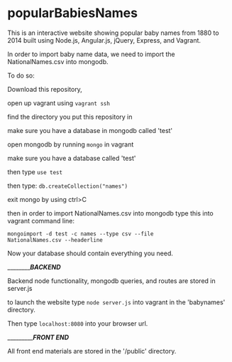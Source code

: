 # popularBabiesNames

This is an interactive website showing popular baby names from 1880 to 2014 built using Node.js, Angular.js, jQuery, Express, and Vagrant. 

In order to import baby name data, we need to import the NationalNames.csv into mongodb.

To do so:

Download this repository,

open up vagrant using <code>vagrant ssh</code>

find the directory you put this repository in

make sure you have a database in mongodb called 'test'

open mongodb by running <code>mongo</code> in vagrant

make sure you have a database called 'test'

then type <code>use test</code>

then type: <code>db.createCollection("names")</code>

exit mongo by using ctrl>C

then in order to import NationalNames.csv into mongodb type this into vagrant command line:

<code>mongoimport -d test -c names --type csv --file NationalNames.csv --headerline</code>

Now your database should contain everything you need.

_________________BACKEND_________

Backend node functionality, mongodb queries, and routes are stored in server.js

to launch the website type <code>node server.js</code> into vagrant in the 'babynames' directory.

Then type <code>localhost:8080</code> into your browser url.

________________FRONT END_______

All front end materials are stored in the '/public' directory.
